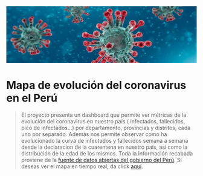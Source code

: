 <img src="./Encabezado/corona.jpg" width="850" height="150">

# Mapa de evolución del coronavirus en el Perú

> El proyecto presenta un dashboard que permite ver métricas de la evolución del coronavirus en nuestro país ( infectados, fallecidos, pico de infectados...)
> por departamento, provincias y distritos, cada uno por separado. Además nos permite observar como ha evolucionado la curva de infectados y fallecidos
> semana a semana desde la declaracion de la cuarentena en nuestro país, así como la distribución de la edad de los mismos.
> Toda la información recabada proviene de la [fuente de datos abiertas del gobierno del Perú](https://www.datosabiertos.gob.pe/).
> Si deseas ver el mapa en tiempo real,  da click [aquí](https://lastete0109.shinyapps.io/covid-peru/?_ga=2.219214169.1973962094.1593619610-33371341.1591223441).